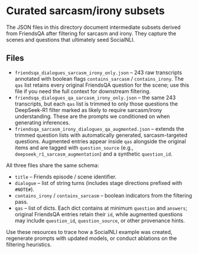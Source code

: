 # Curated sarcasm/irony subsets

The JSON files in this directory document intermediate subsets derived from FriendsQA after filtering for sarcasm and irony. They capture the scenes and questions that ultimately seed SocialNLI.

## Files
- `friendsqa_dialogues_sarcasm_irony_only.json` – 243 raw transcripts annotated with boolean flags `contains_sarcasm` / `contains_irony`. The `qas` list retains every original FriendsQA question for the scene; use this file if you need the full context for downstream filtering.
- `friendsqa_dialogues_qa_sarcasm_irony_only.json` – the same 243 transcripts, but each `qas` list is trimmed to only those questions the DeepSeek-R1 filter marked as likely to require sarcasm/irony understanding. These are the prompts we conditioned on when generating inferences.
- `friendsqa_sarcasm_irony_dialogues_qa_augmented.json` – extends the trimmed question lists with automatically generated, sarcasm-targeted questions. Augmented entries appear inside `qas` alongside the original items and are tagged with `question_source` (e.g., `deepseek_r1_sarcasm_augmentation`) and a synthetic `question_id`.

All three files share the same schema:

- `title` – Friends episode / scene identifier.
- `dialogue` – list of string turns (includes stage directions prefixed with `#NOTE#`).
- `contains_irony` / `contains_sarcasm` – boolean indicators from the filtering pass.
- `qas` – list of dicts. Each dict contains at minimum `question` and `answers`; original FriendsQA entries retain their `id`, while augmented questions may include `question_id`, `question_source`, or other provenance hints.

Use these resources to trace how a SocialNLI example was created, regenerate prompts with updated models, or conduct ablations on the filtering heuristics.
